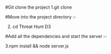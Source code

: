 #Git clone the project
1.git clone

#Move into the project directory :-

2. cd Threat Hunt D3
    
#Add all the dependencies and start the server :-  

3.npm install && node server.js